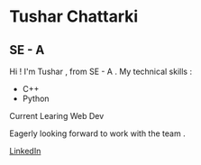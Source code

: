 # Tushar Chattarki
## SE - A 

Hi ! I'm Tushar , from SE - A .
My technical skills : 
- C++
- Python

Current Learing Web Dev

Eagerly looking forward to work with the team .

[LinkedIn](www.linkedin.com/in/tushar-chattarki-5030bb290) 

 

